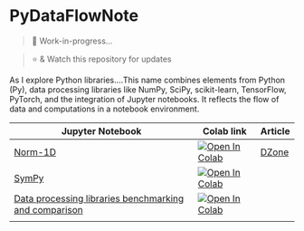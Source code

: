# PyDataFlowNote
> :construction: Work-in-progress... 

> :star: & Watch this repository for updates


As I explore Python libraries....This name combines elements from Python (Py), data processing libraries like NumPy, SciPy, scikit-learn, TensorFlow, PyTorch, and the integration of Jupyter notebooks. It reflects the flow of data and computations in a notebook environment.

|  Jupyter Notebook | Colab link  | Article |
|---|---------------|---------|
| [Norm-1D](https://github.com/VidyasagarMSC/PyDataFlowNote/blob/main/linear-algebra/norm-1D.ipynb)  | <a target="_blank" href="https://colab.research.google.com/github/VidyasagarMSC/PyDataFlowNote/blob/main/linear-algebra/norm-1D.ipynb"><img src="https://colab.research.google.com/assets/colab-badge.svg" alt="Open In Colab"/> | [DZone](https://dzone.com/articles/norm-of-a-one-dimensional-tensor-in-python-libraries)
| [SymPy](https://github.com/VidyasagarMSC/PyDataFlowNote/blob/main/sympy/intro.ipynb)  | <a target="_blank" href="https://colab.research.google.com/github/VidyasagarMSC/PyDataFlowNote/blob/main/sympy/intro.ipynb"><img src="https://colab.research.google.com/assets/colab-badge.svg" alt="Open In Colab"/>
| [Data processing libraries benchmarking and comparison](https://github.com/VidyasagarMSC/PyDataFlowNote/blob/main/data_processing/libraries.ipynb)  | <a target="_blank" href="https://colab.research.google.com/github/VidyasagarMSC/PyDataFlowNote/blob/main/data_processing/libraries.ipynb"><img src="https://colab.research.google.com/assets/colab-badge.svg" alt="Open In Colab"/>
</a>                      |
